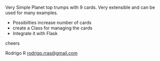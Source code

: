Very Simple Planet top trumps with 9 cards.
Very extensible and can be used for many examples. 


- Possibilties increase number of cards
- create a Class for managing the cards
- Integrate it with Flask

cheers

Rodrigo R
rodrigo.rras@gmail.com
